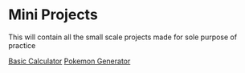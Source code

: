 <h1>Mini Projects</h1>
<p>This will contain all the small scale projects made for sole purpose of practice</p>
<p>
  <a href ="https://khushilohia.github.io/MiniProjects/Basic%20Calculator/">Basic Calculator</a>
  <a href ="https://khushilohia.github.io/MiniProjects/Pokemon/">Pokemon Generator</a>
</p>
